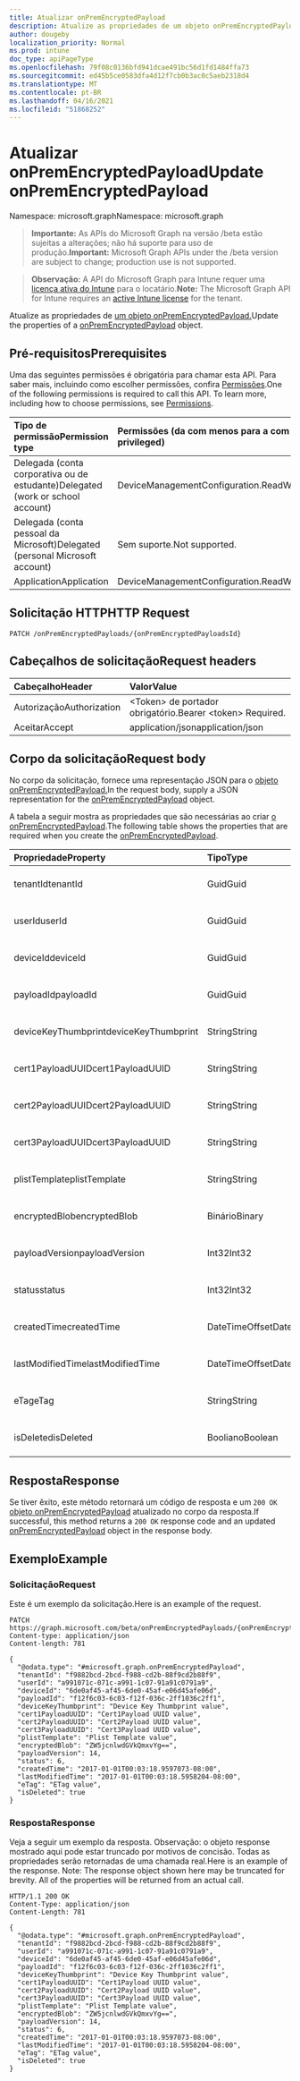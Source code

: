 ```yaml
---
title: Atualizar onPremEncryptedPayload
description: Atualize as propriedades de um objeto onPremEncryptedPayload.
author: dougeby
localization_priority: Normal
ms.prod: intune
doc_type: apiPageType
ms.openlocfilehash: 79f08c0136bfd941dcae491bc56d1fd1484ffa73
ms.sourcegitcommit: ed45b5ce0583dfa4d12f7cb0b3ac0c5aeb2318d4
ms.translationtype: MT
ms.contentlocale: pt-BR
ms.lasthandoff: 04/16/2021
ms.locfileid: "51868252"
---
```

# <a name="update-onpremencryptedpayload"></a><span data-ttu-id="5cf02-103">Atualizar onPremEncryptedPayload</span><span class="sxs-lookup"><span data-stu-id="5cf02-103">Update onPremEncryptedPayload</span></span>

<span data-ttu-id="5cf02-104">Namespace: microsoft.graph</span><span class="sxs-lookup"><span data-stu-id="5cf02-104">Namespace: microsoft.graph</span></span>

> <span data-ttu-id="5cf02-105">**Importante:** As APIs do Microsoft Graph na versão /beta estão sujeitas a alterações; não há suporte para uso de produção.</span><span class="sxs-lookup"><span data-stu-id="5cf02-105">**Important:** Microsoft Graph APIs under the /beta version are subject to change; production use is not supported.</span></span>

> <span data-ttu-id="5cf02-106">**Observação:** A API do Microsoft Graph para Intune requer uma [licença ativa do Intune](https://go.microsoft.com/fwlink/?linkid=839381) para o locatário.</span><span class="sxs-lookup"><span data-stu-id="5cf02-106">**Note:** The Microsoft Graph API for Intune requires an [active Intune license](https://go.microsoft.com/fwlink/?linkid=839381) for the tenant.</span></span>

<span data-ttu-id="5cf02-107">Atualize as propriedades de [um objeto onPremEncryptedPayload.](../resources/intune-raimportcerts-onpremencryptedpayload.md)</span><span class="sxs-lookup"><span data-stu-id="5cf02-107">Update the properties of a [onPremEncryptedPayload](../resources/intune-raimportcerts-onpremencryptedpayload.md) object.</span></span>

## <a name="prerequisites"></a><span data-ttu-id="5cf02-108">Pré-requisitos</span><span class="sxs-lookup"><span data-stu-id="5cf02-108">Prerequisites</span></span>
<span data-ttu-id="5cf02-p101">Uma das seguintes permissões é obrigatória para chamar esta API. Para saber mais, incluindo como escolher permissões, confira [Permissões](/graph/permissions-reference).</span><span class="sxs-lookup"><span data-stu-id="5cf02-p101">One of the following permissions is required to call this API. To learn more, including how to choose permissions, see [Permissions](/graph/permissions-reference).</span></span>

|<span data-ttu-id="5cf02-111">Tipo de permissão</span><span class="sxs-lookup"><span data-stu-id="5cf02-111">Permission type</span></span>|<span data-ttu-id="5cf02-112">Permissões (da com menos para a com mais privilégios)</span><span class="sxs-lookup"><span data-stu-id="5cf02-112">Permissions (from least to most privileged)</span></span>|
|:---|:---|
|<span data-ttu-id="5cf02-113">Delegada (conta corporativa ou de estudante)</span><span class="sxs-lookup"><span data-stu-id="5cf02-113">Delegated (work or school account)</span></span>|<span data-ttu-id="5cf02-114">DeviceManagementConfiguration.ReadWrite.All</span><span class="sxs-lookup"><span data-stu-id="5cf02-114">DeviceManagementConfiguration.ReadWrite.All</span></span>|
|<span data-ttu-id="5cf02-115">Delegada (conta pessoal da Microsoft)</span><span class="sxs-lookup"><span data-stu-id="5cf02-115">Delegated (personal Microsoft account)</span></span>|<span data-ttu-id="5cf02-116">Sem suporte.</span><span class="sxs-lookup"><span data-stu-id="5cf02-116">Not supported.</span></span>|
|<span data-ttu-id="5cf02-117">Application</span><span class="sxs-lookup"><span data-stu-id="5cf02-117">Application</span></span>|<span data-ttu-id="5cf02-118">DeviceManagementConfiguration.ReadWrite.All</span><span class="sxs-lookup"><span data-stu-id="5cf02-118">DeviceManagementConfiguration.ReadWrite.All</span></span>|

## <a name="http-request"></a><span data-ttu-id="5cf02-119">Solicitação HTTP</span><span class="sxs-lookup"><span data-stu-id="5cf02-119">HTTP Request</span></span>
<!-- {
  "blockType": "ignored"
}
-->
``` http
PATCH /onPremEncryptedPayloads/{onPremEncryptedPayloadsId}
```

## <a name="request-headers"></a><span data-ttu-id="5cf02-120">Cabeçalhos de solicitação</span><span class="sxs-lookup"><span data-stu-id="5cf02-120">Request headers</span></span>
|<span data-ttu-id="5cf02-121">Cabeçalho</span><span class="sxs-lookup"><span data-stu-id="5cf02-121">Header</span></span>|<span data-ttu-id="5cf02-122">Valor</span><span class="sxs-lookup"><span data-stu-id="5cf02-122">Value</span></span>|
|:---|:---|
|<span data-ttu-id="5cf02-123">Autorização</span><span class="sxs-lookup"><span data-stu-id="5cf02-123">Authorization</span></span>|<span data-ttu-id="5cf02-124">&lt;Token&gt; de portador obrigatório.</span><span class="sxs-lookup"><span data-stu-id="5cf02-124">Bearer &lt;token&gt; Required.</span></span>|
|<span data-ttu-id="5cf02-125">Aceitar</span><span class="sxs-lookup"><span data-stu-id="5cf02-125">Accept</span></span>|<span data-ttu-id="5cf02-126">application/json</span><span class="sxs-lookup"><span data-stu-id="5cf02-126">application/json</span></span>|

## <a name="request-body"></a><span data-ttu-id="5cf02-127">Corpo da solicitação</span><span class="sxs-lookup"><span data-stu-id="5cf02-127">Request body</span></span>
<span data-ttu-id="5cf02-128">No corpo da solicitação, fornece uma representação JSON para o [objeto onPremEncryptedPayload.](../resources/intune-raimportcerts-onpremencryptedpayload.md)</span><span class="sxs-lookup"><span data-stu-id="5cf02-128">In the request body, supply a JSON representation for the [onPremEncryptedPayload](../resources/intune-raimportcerts-onpremencryptedpayload.md) object.</span></span>

<span data-ttu-id="5cf02-129">A tabela a seguir mostra as propriedades que são necessárias ao criar [o onPremEncryptedPayload](../resources/intune-raimportcerts-onpremencryptedpayload.md).</span><span class="sxs-lookup"><span data-stu-id="5cf02-129">The following table shows the properties that are required when you create the [onPremEncryptedPayload](../resources/intune-raimportcerts-onpremencryptedpayload.md).</span></span>

|<span data-ttu-id="5cf02-130">Propriedade</span><span class="sxs-lookup"><span data-stu-id="5cf02-130">Property</span></span>|<span data-ttu-id="5cf02-131">Tipo</span><span class="sxs-lookup"><span data-stu-id="5cf02-131">Type</span></span>|<span data-ttu-id="5cf02-132">Descrição</span><span class="sxs-lookup"><span data-stu-id="5cf02-132">Description</span></span>|
|:---|:---|:---|
|<span data-ttu-id="5cf02-133">tenantId</span><span class="sxs-lookup"><span data-stu-id="5cf02-133">tenantId</span></span>|<span data-ttu-id="5cf02-134">Guid</span><span class="sxs-lookup"><span data-stu-id="5cf02-134">Guid</span></span>|<span data-ttu-id="5cf02-135">Ainda não documentado</span><span class="sxs-lookup"><span data-stu-id="5cf02-135">Not yet documented</span></span>|
|<span data-ttu-id="5cf02-136">userId</span><span class="sxs-lookup"><span data-stu-id="5cf02-136">userId</span></span>|<span data-ttu-id="5cf02-137">Guid</span><span class="sxs-lookup"><span data-stu-id="5cf02-137">Guid</span></span>|<span data-ttu-id="5cf02-138">Ainda não documentado</span><span class="sxs-lookup"><span data-stu-id="5cf02-138">Not yet documented</span></span>|
|<span data-ttu-id="5cf02-139">deviceId</span><span class="sxs-lookup"><span data-stu-id="5cf02-139">deviceId</span></span>|<span data-ttu-id="5cf02-140">Guid</span><span class="sxs-lookup"><span data-stu-id="5cf02-140">Guid</span></span>|<span data-ttu-id="5cf02-141">Ainda não documentado</span><span class="sxs-lookup"><span data-stu-id="5cf02-141">Not yet documented</span></span>|
|<span data-ttu-id="5cf02-142">payloadId</span><span class="sxs-lookup"><span data-stu-id="5cf02-142">payloadId</span></span>|<span data-ttu-id="5cf02-143">Guid</span><span class="sxs-lookup"><span data-stu-id="5cf02-143">Guid</span></span>|<span data-ttu-id="5cf02-144">Ainda não documentado</span><span class="sxs-lookup"><span data-stu-id="5cf02-144">Not yet documented</span></span>|
|<span data-ttu-id="5cf02-145">deviceKeyThumbprint</span><span class="sxs-lookup"><span data-stu-id="5cf02-145">deviceKeyThumbprint</span></span>|<span data-ttu-id="5cf02-146">String</span><span class="sxs-lookup"><span data-stu-id="5cf02-146">String</span></span>|<span data-ttu-id="5cf02-147">Ainda não documentado</span><span class="sxs-lookup"><span data-stu-id="5cf02-147">Not yet documented</span></span>|
|<span data-ttu-id="5cf02-148">cert1PayloadUUID</span><span class="sxs-lookup"><span data-stu-id="5cf02-148">cert1PayloadUUID</span></span>|<span data-ttu-id="5cf02-149">String</span><span class="sxs-lookup"><span data-stu-id="5cf02-149">String</span></span>|<span data-ttu-id="5cf02-150">Ainda não documentado</span><span class="sxs-lookup"><span data-stu-id="5cf02-150">Not yet documented</span></span>|
|<span data-ttu-id="5cf02-151">cert2PayloadUUID</span><span class="sxs-lookup"><span data-stu-id="5cf02-151">cert2PayloadUUID</span></span>|<span data-ttu-id="5cf02-152">String</span><span class="sxs-lookup"><span data-stu-id="5cf02-152">String</span></span>|<span data-ttu-id="5cf02-153">Ainda não documentado</span><span class="sxs-lookup"><span data-stu-id="5cf02-153">Not yet documented</span></span>|
|<span data-ttu-id="5cf02-154">cert3PayloadUUID</span><span class="sxs-lookup"><span data-stu-id="5cf02-154">cert3PayloadUUID</span></span>|<span data-ttu-id="5cf02-155">String</span><span class="sxs-lookup"><span data-stu-id="5cf02-155">String</span></span>|<span data-ttu-id="5cf02-156">Ainda não documentado</span><span class="sxs-lookup"><span data-stu-id="5cf02-156">Not yet documented</span></span>|
|<span data-ttu-id="5cf02-157">plistTemplate</span><span class="sxs-lookup"><span data-stu-id="5cf02-157">plistTemplate</span></span>|<span data-ttu-id="5cf02-158">String</span><span class="sxs-lookup"><span data-stu-id="5cf02-158">String</span></span>|<span data-ttu-id="5cf02-159">Ainda não documentado</span><span class="sxs-lookup"><span data-stu-id="5cf02-159">Not yet documented</span></span>|
|<span data-ttu-id="5cf02-160">encryptedBlob</span><span class="sxs-lookup"><span data-stu-id="5cf02-160">encryptedBlob</span></span>|<span data-ttu-id="5cf02-161">Binário</span><span class="sxs-lookup"><span data-stu-id="5cf02-161">Binary</span></span>|<span data-ttu-id="5cf02-162">Ainda não documentado</span><span class="sxs-lookup"><span data-stu-id="5cf02-162">Not yet documented</span></span>|
|<span data-ttu-id="5cf02-163">payloadVersion</span><span class="sxs-lookup"><span data-stu-id="5cf02-163">payloadVersion</span></span>|<span data-ttu-id="5cf02-164">Int32</span><span class="sxs-lookup"><span data-stu-id="5cf02-164">Int32</span></span>|<span data-ttu-id="5cf02-165">Ainda não documentado</span><span class="sxs-lookup"><span data-stu-id="5cf02-165">Not yet documented</span></span>|
|<span data-ttu-id="5cf02-166">status</span><span class="sxs-lookup"><span data-stu-id="5cf02-166">status</span></span>|<span data-ttu-id="5cf02-167">Int32</span><span class="sxs-lookup"><span data-stu-id="5cf02-167">Int32</span></span>|<span data-ttu-id="5cf02-168">Ainda não documentado</span><span class="sxs-lookup"><span data-stu-id="5cf02-168">Not yet documented</span></span>|
|<span data-ttu-id="5cf02-169">createdTime</span><span class="sxs-lookup"><span data-stu-id="5cf02-169">createdTime</span></span>|<span data-ttu-id="5cf02-170">DateTimeOffset</span><span class="sxs-lookup"><span data-stu-id="5cf02-170">DateTimeOffset</span></span>|<span data-ttu-id="5cf02-171">Ainda não documentado</span><span class="sxs-lookup"><span data-stu-id="5cf02-171">Not yet documented</span></span>|
|<span data-ttu-id="5cf02-172">lastModifiedTime</span><span class="sxs-lookup"><span data-stu-id="5cf02-172">lastModifiedTime</span></span>|<span data-ttu-id="5cf02-173">DateTimeOffset</span><span class="sxs-lookup"><span data-stu-id="5cf02-173">DateTimeOffset</span></span>|<span data-ttu-id="5cf02-174">Ainda não documentado</span><span class="sxs-lookup"><span data-stu-id="5cf02-174">Not yet documented</span></span>|
|<span data-ttu-id="5cf02-175">eTag</span><span class="sxs-lookup"><span data-stu-id="5cf02-175">eTag</span></span>|<span data-ttu-id="5cf02-176">String</span><span class="sxs-lookup"><span data-stu-id="5cf02-176">String</span></span>|<span data-ttu-id="5cf02-177">Ainda não documentado</span><span class="sxs-lookup"><span data-stu-id="5cf02-177">Not yet documented</span></span>|
|<span data-ttu-id="5cf02-178">isDeleted</span><span class="sxs-lookup"><span data-stu-id="5cf02-178">isDeleted</span></span>|<span data-ttu-id="5cf02-179">Booliano</span><span class="sxs-lookup"><span data-stu-id="5cf02-179">Boolean</span></span>|<span data-ttu-id="5cf02-180">Ainda não documentado</span><span class="sxs-lookup"><span data-stu-id="5cf02-180">Not yet documented</span></span>|



## <a name="response"></a><span data-ttu-id="5cf02-181">Resposta</span><span class="sxs-lookup"><span data-stu-id="5cf02-181">Response</span></span>
<span data-ttu-id="5cf02-182">Se tiver êxito, este método retornará um código de resposta e um `200 OK` [objeto onPremEncryptedPayload](../resources/intune-raimportcerts-onpremencryptedpayload.md) atualizado no corpo da resposta.</span><span class="sxs-lookup"><span data-stu-id="5cf02-182">If successful, this method returns a `200 OK` response code and an updated [onPremEncryptedPayload](../resources/intune-raimportcerts-onpremencryptedpayload.md) object in the response body.</span></span>

## <a name="example"></a><span data-ttu-id="5cf02-183">Exemplo</span><span class="sxs-lookup"><span data-stu-id="5cf02-183">Example</span></span>

### <a name="request"></a><span data-ttu-id="5cf02-184">Solicitação</span><span class="sxs-lookup"><span data-stu-id="5cf02-184">Request</span></span>
<span data-ttu-id="5cf02-185">Este é um exemplo da solicitação.</span><span class="sxs-lookup"><span data-stu-id="5cf02-185">Here is an example of the request.</span></span>
``` http
PATCH https://graph.microsoft.com/beta/onPremEncryptedPayloads/{onPremEncryptedPayloadsId}
Content-type: application/json
Content-length: 781

{
  "@odata.type": "#microsoft.graph.onPremEncryptedPayload",
  "tenantId": "f9882bcd-2bcd-f988-cd2b-88f9cd2b88f9",
  "userId": "a991071c-071c-a991-1c07-91a91c0791a9",
  "deviceId": "6de0af45-af45-6de0-45af-e06d45afe06d",
  "payloadId": "f12f6c03-6c03-f12f-036c-2ff1036c2ff1",
  "deviceKeyThumbprint": "Device Key Thumbprint value",
  "cert1PayloadUUID": "Cert1Payload UUID value",
  "cert2PayloadUUID": "Cert2Payload UUID value",
  "cert3PayloadUUID": "Cert3Payload UUID value",
  "plistTemplate": "Plist Template value",
  "encryptedBlob": "ZW5jcnlwdGVkQmxvYg==",
  "payloadVersion": 14,
  "status": 6,
  "createdTime": "2017-01-01T00:03:18.9597073-08:00",
  "lastModifiedTime": "2017-01-01T00:03:18.5958204-08:00",
  "eTag": "ETag value",
  "isDeleted": true
}
```

### <a name="response"></a><span data-ttu-id="5cf02-186">Resposta</span><span class="sxs-lookup"><span data-stu-id="5cf02-186">Response</span></span>
<span data-ttu-id="5cf02-p102">Veja a seguir um exemplo da resposta. Observação: o objeto response mostrado aqui pode estar truncado por motivos de concisão. Todas as propriedades serão retornadas de uma chamada real.</span><span class="sxs-lookup"><span data-stu-id="5cf02-p102">Here is an example of the response. Note: The response object shown here may be truncated for brevity. All of the properties will be returned from an actual call.</span></span>
``` http
HTTP/1.1 200 OK
Content-Type: application/json
Content-Length: 781

{
  "@odata.type": "#microsoft.graph.onPremEncryptedPayload",
  "tenantId": "f9882bcd-2bcd-f988-cd2b-88f9cd2b88f9",
  "userId": "a991071c-071c-a991-1c07-91a91c0791a9",
  "deviceId": "6de0af45-af45-6de0-45af-e06d45afe06d",
  "payloadId": "f12f6c03-6c03-f12f-036c-2ff1036c2ff1",
  "deviceKeyThumbprint": "Device Key Thumbprint value",
  "cert1PayloadUUID": "Cert1Payload UUID value",
  "cert2PayloadUUID": "Cert2Payload UUID value",
  "cert3PayloadUUID": "Cert3Payload UUID value",
  "plistTemplate": "Plist Template value",
  "encryptedBlob": "ZW5jcnlwdGVkQmxvYg==",
  "payloadVersion": 14,
  "status": 6,
  "createdTime": "2017-01-01T00:03:18.9597073-08:00",
  "lastModifiedTime": "2017-01-01T00:03:18.5958204-08:00",
  "eTag": "ETag value",
  "isDeleted": true
}
```




